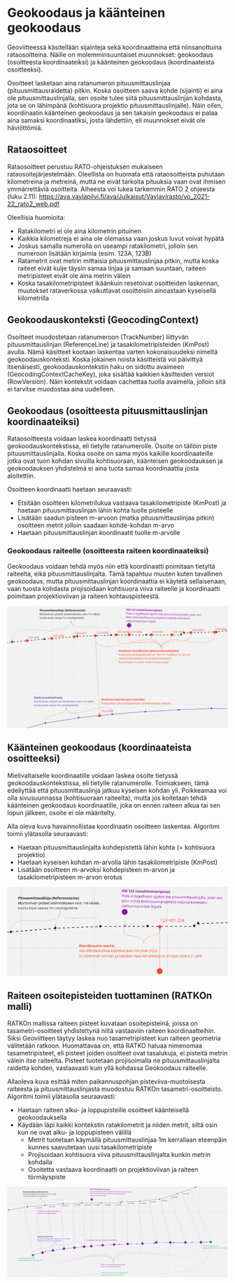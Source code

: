 # Geokoodaus ja käänteinen geokoodaus

Geoviitteessä käsitellään sijainteja sekä koordinaatteina että niinsanottuina rataosoitteina. Näille on
molemminsuuntaiset muunnokset: geokoodaus (osoitteesta koordinaateiksi) ja käänteinen
geokoodaus (koordinaateista osoitteeksi).

Osoitteet lasketaan aina ratanumeron pituusmittauslinjaa (pituusmittausraidetta) pitkin. Koska osoitteen saava kohde
(sijainti) ei aina ole pituusmittauslinjalla, sen osoite tulee siitä pituusmittauslinjan kohdasta, jota se on lähimpänä
(kohtisuora projektio pituusmittauslinjalle). Näin ollen, koordinaatin käänteinen geokoodaus ja sen takaisin geokoodaus
ei palaa aina samaksi koordinaatiksi, josta lähdettiin, eli muunnokset eivät ole häviöttömiä.

## Rataosoitteet

Rataosoitteet perustuu RATO-ohjeistuksen mukaiseen rataosoitejärjestelmään. Oleellista on huomata että rataosoitteista
puhutaan kilometreina ja metreinä, mutta ne eivät tarkoita pituuksia vaan ovat ihmisen ymmärrettäviä osoitteita.
Aiheesta voi lukea tarkemmin RATO 2 ohjeesta (luku 2.11):
https://ava.vaylapilvi.fi/ava/Julkaisut/Vaylavirasto/vo_2021-22_rato2_web.pdf

Oleellisia huomioita:

- Ratakilometri ei ole aina kilometrin pituinen
- Kaikkia kilometreja ei aina ole olemassa vaan joskus luvut voivat hypätä
- Joskus samalla numerolla on useampi ratakilometri, jolloin sen numeroon lisätään kirjaimia (esim. 123A, 123B)
- Ratametrit ovat metrin mittaisia pituusmittauslinjaa pitkin, mutta koska raiteet eivät kulje täysin samaa linjaa ja
  samaan suuntaan, raiteen metripisteet eivät ole aina metrin välein
- Koska tasakilometripisteet ikäänkuin resetoivat osoitteiden laskennan, muutokset rataverkossa vaikuttavat osoitteisiin
  ainoastaan kyseisellä kilometrilla

## Geokoodauskonteksti (GeocodingContext)

Osoitteet muodostetaan ratanumeroon (TrackNumber) liittyvän pituusmittauslinjan (ReferenceLine) ja
tasakilometripisteiden (KmPost) avulla. Nämä käsitteet kootaan laskentaa varten kokonaisuudeksi nimeltä
geokoodauskonteksti. Koska jokainen noista käsitteistä voi päivittyä itsenäisesti, geokoodauskontekstin haku on sidottu
avaimeen (GeocodingContextCacheKey), joka sisältää kaikkien käsitteiden versiot (RowVersion). Näin kontekstit voidaan
cachettaa tuolla avaimella, jolloin sitä ei tarvitse muodostaa aina uudelleen.

## Geokoodaus (osoitteesta pituusmittauslinjan koordinaateiksi)

Rataosoitteesta voidaan laskea koordinaatti tietyssä geokoodauskontekstissa, eli tietylle ratanumerolle. Osoite on
tällöin piste pituusmittauslinjalla. Koska osoite on sama myös kaikille koordinaateille jotka ovat tuon kohdan sivuilla
kohtisuoraan, käänteisen geokoodauksen ja geokoodauksen yhdistelmä ei aina tuota samaa koordinaattia josta aloitettiin.

Osoitteen koordinaatti haetaan seuraavasti:

- Etsitään osoitteen kilometrilukua vastaava tasakilometripiste (KmPost) ja haetaan pituusmittauslinjan lähin kohta
  tuolle pisteelle
- Lisätään saadun pisteen m-arvoon (matka pituusmittauslinjaa pitkin) osoitteen metrit jolloin saadaan kohde-kohdan
  m-arvo
- Haetaan pituusmittauslinjan koordinaatit tuolle m-arvolle

### Geokoodaus raiteelle (osoitteesta raiteen koordinaateiksi)

Geokoodaus voidaan tehdä myös niin että koordinaatti poimitaan tietyltä raiteelta, eikä pituusmittauslinjalta. Tämä
tapahtuu muuten kuten tavallinen geokoodaus, mutta pituusmittauslinjan koordinaattia ei käytetä sellaisenaan, vaan
tuosta kohdasta projisoidaan kohtisuora viiva raiteelle ja koordinaatti poimitaan projektioviivan ja raiteen
kohtauspisteestä.

![](images/osoitteen_koordinaatti.png)

## Käänteinen geokoodaus (koordinaateista osoitteeksi)

Mielivaltaiselle koordinaatille voidaan laskea osoite tietyssä geokoodauskontekstissa, eli tietylle ratanumerolle.
Toimiakseen, tämä edellyttää että pituusmittauslinja jatkuu kyseisen kohdan yli. Poikkeamaa voi olla sivusuunnassa
(kohtisuoraan raiteelta), mutta jos koitetaan tehdä käänteinen geokoodaus koordinaatille, joka on ennen raiteen alkua
tai sen lopun jälkeen, osoite ei ole määritelty.

Alla oleva kuva havainnollistaa koordinaatin osoitteen laskentaa. Algoritmi toimii ylätasolla seuraavasti:

- Haetaan pituusmittauslinjalta kohdepistettä lähin kohta (= kohtisuora projektio)
- Haetaan kyseisen kohdan m-arvolla lähin tasakilometripiste (KmPost)
- Lisätään osoitteen m-arvoksi kohdepisteen m-arvon ja tasakilometripisteen m-arvon erotus

![](images/koordinaatin_osoite.png)

## Raiteen osoitepisteiden tuottaminen (RATKOn malli)

RATKOn mallissa raiteen pisteet kuvataan osoitepisteinä, joissa on tasametri-osoitteet yhdistettynä niitä vastaaviin
raiteen koordinaatteihin. Siksi Geoviitteen täytyy laskea nuo tasametripisteet kun raiteen geometria välitetään ratkoon.
Huomattavaa on, että RATKO haluaa nimenomaa tasametripisteet, eli pisteet joiden osoitteet ovat tasalukuja, ei pisteitä
metrin välein itse raiteelta. Pisteet tuotetaan projisoimalla ne pituusmittauslinjalta raidetta kohden, vastaavasti kuin
yllä kohdassa Geokoodaus raiteelle.

Allaoleva kuva esittää miten paikannuspohjan pisteviiva-muotoisesta raiteesta ja pituusmittauslinjasta muodostuu RATKOn
tasametri-osoitteisto. Algoritmi toimii ylätasolla seuraavasti:

- Haetaan raiteen alku- ja loppupisteille osoitteet käänteisellä geokoodauksella
- Käydään läpi kaikki kontekstin ratakilometrit ja niiden metrit, siltä osin kun ne ovat alku- ja loppupisteen välillä
    - Metrit tuotetaan käymällä pituusmittauslinjaa 1m kerrallaan eteenpäin kunnes saavutetaan uusi tasakilometripiste
    - Projisoidaan kohtisuora viiva pituusmittauslinjalta kunkin metrin kohdalla
    - Osoitetta vastaava koordinaatti on projektioviivan ja raiteen törmäyspiste

![](images/ratko_pisteet.png)
